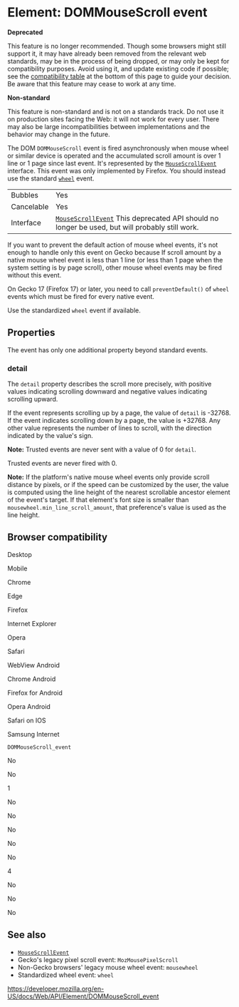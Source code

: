 Element: DOMMouseScroll event
=============================

**Deprecated**

This feature is no longer recommended. Though some browsers might still support it, it may have already been removed from the relevant web standards, may be in the process of being dropped, or may only be kept for compatibility purposes. Avoid using it, and update existing code if possible; see the [compatibility table](#browser_compatibility) at the bottom of this page to guide your decision. Be aware that this feature may cease to work at any time.

**Non-standard**

This feature is non-standard and is not on a standards track. Do not use it on production sites facing the Web: it will not work for every user. There may also be large incompatibilities between implementations and the behavior may change in the future.

The DOM `DOMMouseScroll` event is fired asynchronously when mouse wheel or similar device is operated and the accumulated scroll amount is over 1 line or 1 page since last event. It's represented by the [`MouseScrollEvent`](../mousescrollevent) interface. This event was only implemented by Firefox. You should instead use the standard [`wheel`](wheel_event) event.

<table><tbody><tr class="odd"><td>Bubbles</td><td>Yes</td></tr><tr class="even"><td>Cancelable</td><td>Yes</td></tr><tr class="odd"><td>Interface</td><td><a href="../mousescrollevent"><code>MouseScrollEvent</code></a> <span class="icon deprecated" data-viewbox="0 0 100 100" data-xmlns="http://www.w3.org/2000/svg" data-role="img"> This deprecated API should no longer be used, but will probably still work. </span></td></tr></tbody></table>

If you want to prevent the default action of mouse wheel events, it's not enough to handle only this event on Gecko because If scroll amount by a native mouse wheel event is less than 1 line (or less than 1 page when the system setting is by page scroll), other mouse wheel events may be fired without this event.  
  
On Gecko 17 (Firefox 17) or later, you need to call `preventDefault()` of `wheel` events which must be fired for every native event.  
  
Use the standardized `wheel` event if available.

Properties
----------

The event has only one additional property beyond standard events.

### detail

The `detail` property describes the scroll more precisely, with positive values indicating scrolling downward and negative values indicating scrolling upward.

If the event represents scrolling up by a page, the value of `detail` is -32768. If the event indicates scrolling down by a page, the value is +32768. Any other value represents the number of lines to scroll, with the direction indicated by the value's sign.

**Note:** Trusted events are never sent with a value of 0 for `detail`.

Trusted events are never fired with 0.

**Note:** If the platform's native mouse wheel events only provide scroll distance by pixels, or if the speed can be customized by the user, the value is computed using the line height of the nearest scrollable ancestor element of the event's target. If that element's font size is smaller than `mousewheel.min_line_scroll_amount`, that preference's value is used as the line height.

Browser compatibility
---------------------

Desktop

Mobile

Chrome

Edge

Firefox

Internet Explorer

Opera

Safari

WebView Android

Chrome Android

Firefox for Android

Opera Android

Safari on IOS

Samsung Internet

`DOMMouseScroll_event`

No

No

1

No

No

No

No

No

4

No

No

No

See also
--------

-   [`MouseScrollEvent`](../mousescrollevent)
-   Gecko's legacy pixel scroll event: `MozMousePixelScroll`
-   Non-Gecko browsers' legacy mouse wheel event: `mousewheel`
-   Standardized wheel event: `wheel`

<a href="https://developer.mozilla.org/en-US/docs/Web/API/Element/DOMMouseScroll_event" class="_attribution-link">https://developer.mozilla.org/en-US/docs/Web/API/Element/DOMMouseScroll_event</a>
